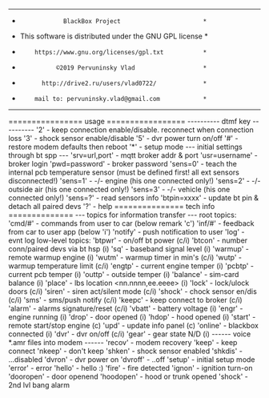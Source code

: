 **********************************************************
*                 BlackBox Project                       *
* This software is distributed under the GNU GPL license *
*         https://www.gnu.org/licenses/gpl.txt           *
*               ©2019 Pervuninsky Vlad                   *
*           http://drive2.ru/users/vlad0722/             *
*         mail to: pervuninsky.vlad@gmail.com            *
**********************************************************

================ usage =================
      ---------- dtmf key ----------
'2' - keep connection enable/disable. reconnect when connection loss
'3' - shock sensor enable/disable
'5' - dvr power turn on/off
'#' - restore modem defaults then reboot
'*' - setup mode
  --- initial settings through bt spp ---
'srv=url,port'     - mqtt broker addr & port
'usr=username'     - broker login
'pwd=password'     - broker password
'sens=0'           - teach the internal pcb temperature sensor (must be defined first! all ext sensors disconnected!)
'sens=1'           - -/- engine (his one connected only!)
'sens=2'           - -/- outside air (his one connected only!)
'sens=3'           - -/- vehicle (his one connected only!)
'sens=?'           - read sensors info
'btpin=xxxx'       - update bt pin & detach all paired devs
'?'                - help
=============== tech info ==============
  --- topics for information transfer ---
  root topics:
'cmd/#'    - commands from user to car (below remark 'c')
'inf/#'    - feedback from car to user app (below 'i')
'notify'   - push notification to user
'log'      - evnt log
  low-level topics:
'btpwr'    - on/off bt power                        (c/i)
'btcon'    - number conn/paired devs via bt hsp     (i)
'sq'       - baseband signal level                  (i)
'warmup'   - remote warmup engine                   (i)
'wutm'     - warmup timer in min's                  (c/i)
'wutp'     - warmup temperature limit               (c/i)
'engtp'    - current engine temper                  (i)
'pcbtp'    - current pcb temper                     (i)
'outtp'    - outside temper                         (i)
'balance'  - sim-card balance                       (i)
'place'    - lbs location <nn.nnnn,ee.eeee>         (i)
'lock'     - lock/ulock doors                       (c/i)
'siren'    - siren act/silent mode                  (c/i)
'shock'    - chock sensor en/dis                    (c/i)
'sms'      - sms/push notify                        (c/i)
'keepc'    - keep connect to broker                 (c/i)
'alarm'    - alarms signature/reset                 (c/i)
'vbatt'    - battery voltage                        (i)
'engr'     - engine running                         (i)
'drop'     - door opened                            (i)
'hdop'     - hood opened                            (i)
'start'    - remote start/stop engine               (c)
'upd'      - update info panel                      (c)
'online'   - blackbox connected                     (i)
'dvr'      - dvr on/off                             (c/i)
'gear'     - gear state N/D                         (i)
------ voice *.amr files into modem ------
'recov'    - modem recovery
'keep'     - keep connect
'nkeep'    - don't keep
'shken'    - shock sensor enabled
'shkdis'   - ...disabled
'dvron'    - dvr power on
'dvroff'   - ..off
'setup'    - initial setup mode
'error'    - error
'hello'    - hello :)
'fire'     - fire detected
'ignon'    - ignition turn-on
'dooropen' - door openend
'hoodopen' - hood or trunk opened
'shock'    - 2nd lvl bang alarm
